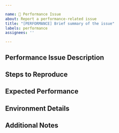 ```yaml
---

name: 🐢 Performance Issue
about: Report a performance-related issue
title: "[PERFORMANCE] Brief summary of the issue"
labels: performance
assignees: ''

---
```


## Performance Issue Description

<!-- Describe the performance problem in detail. -->

## Steps to Reproduce

<!-- Describe how to reproduce the performance issue. -->

## Expected Performance

<!-- Describe the expected performance or benchmarks. -->

## Environment Details

<!-- Provide details about the environment where the issue occurs. -->

## Additional Notes

<!-- Add any other context, logs, or screenshots. -->
